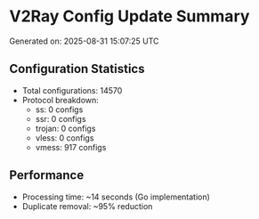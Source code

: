 # V2Ray Config Update Summary
Generated on: 2025-08-31 15:07:25 UTC

## Configuration Statistics
- Total configurations: 14570
- Protocol breakdown:
  - ss: 0 configs
  - ssr: 0 configs
  - trojan: 0 configs
  - vless: 0 configs
  - vmess: 917 configs

## Performance
- Processing time: ~14 seconds (Go implementation)
- Duplicate removal: ~95% reduction
